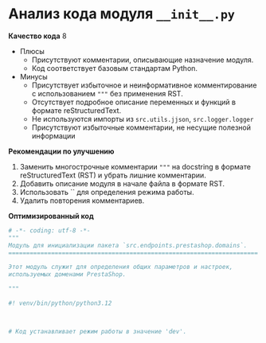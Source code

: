 # Анализ кода модуля `__init__.py`

**Качество кода**
8
-  Плюсы
    - Присутствуют комментарии, описывающие назначение модуля.
    - Код соответствует базовым стандартам Python.
-  Минусы
    - Присутствует избыточное и неинформативное комментирование с использованием `"""` без применения RST.
    -  Отсутствует подробное описание переменных и функций в формате reStructuredText.
    -  Не используются импорты из `src.utils.jjson`, `src.logger.logger`
    -  Присутствуют избыточные комментарии, не несущие полезной информации

**Рекомендации по улучшению**
1. Заменить многострочные комментарии `"""` на docstring в формате reStructuredText (RST) и убрать лишние комментарии.
2. Добавить описание модуля в начале файла в формате RST.
3. Использовать `` для определения режима работы.
4. Удалить повторения комментариев.

**Оптимизированный код**

```python
# -*- coding: utf-8 -*-
"""
Модуль для инициализации пакета `src.endpoints.prestashop.domains`.
======================================================================

Этот модуль служит для определения общих параметров и настроек,
используемых доменами PrestaShop.

"""

#! venv/bin/python/python3.12



# Код устанавливает режим работы в значение 'dev'.
```